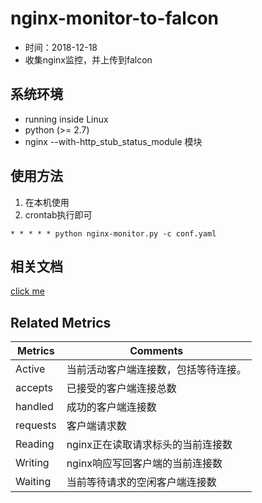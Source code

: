 # nginx-monitor-to-falcon
 
- 时间：2018-12-18
- 收集nginx监控，并上传到falcon

## 系统环境

- running inside Linux
- python (>= 2.7)
- nginx --with-http_stub_status_module 模块


## 使用方法
1. 在本机使用
2. crontab执行即可
  ```
* * * * * python nginx-monitor.py -c conf.yaml

  ```
## 相关文档
[click me](http://nginx.org/en/docs/http/ngx_http_stub_status_module.html)

## Related Metrics

Metrics | Comments
--- | ---
Active | 当前活动客户端连接数，包括等待连接。
accepts | 已接受的客户端连接总数
handled | 成功的客户端连接数
requests | 客户端请求数
Reading | nginx正在读取请求标头的当前连接数
Writing | nginx响应写回客户端的当前连接数
Waiting | 当前等待请求的空闲客户端连接数
